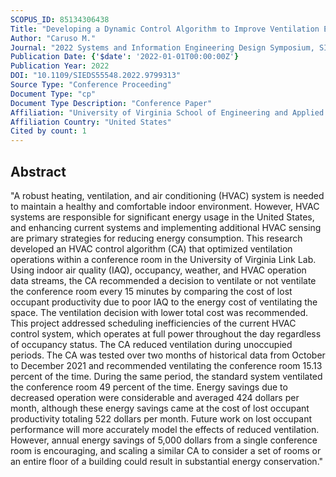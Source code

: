 ```yaml
---
SCOPUS_ID: 85134306438
Title: "Developing a Dynamic Control Algorithm to Improve Ventilation Efficiency in a University Conference Room"
Author: "Caruso M."
Journal: "2022 Systems and Information Engineering Design Symposium, SIEDS 2022"
Publication Date: {'$date': '2022-01-01T00:00:00Z'}
Publication Year: 2022
DOI: "10.1109/SIEDS55548.2022.9799313"
Source Type: "Conference Proceeding"
Document Type: "cp"
Document Type Description: "Conference Paper"
Affiliation: "University of Virginia School of Engineering and Applied Science"
Affiliation Country: "United States"
Cited by count: 1
---
```


## Abstract
"A robust heating, ventilation, and air conditioning (HVAC) system is needed to maintain a healthy and comfortable indoor environment. However, HVAC systems are responsible for significant energy usage in the United States, and enhancing current systems and implementing additional HVAC sensing are primary strategies for reducing energy consumption. This research developed an HVAC control algorithm (CA) that optimized ventilation operations within a conference room in the University of Virginia Link Lab. Using indoor air quality (IAQ), occupancy, weather, and HVAC operation data streams, the CA recommended a decision to ventilate or not ventilate the conference room every 15 minutes by comparing the cost of lost occupant productivity due to poor IAQ to the energy cost of ventilating the space. The ventilation decision with lower total cost was recommended. This project addressed scheduling inefficiencies of the current HVAC control system, which operates at full power throughout the day regardless of occupancy status. The CA reduced ventilation during unoccupied periods. The CA was tested over two months of historical data from October to December 2021 and recommended ventilating the conference room 15.13 percent of the time. During the same period, the standard system ventilated the conference room 49 percent of the time. Energy savings due to decreased operation were considerable and averaged 424 dollars per month, although these energy savings came at the cost of lost occupant productivity totaling 522 dollars per month. Future work on lost occupant performance will more accurately model the effects of reduced ventilation. However, annual energy savings of 5,000 dollars from a single conference room is encouraging, and scaling a similar CA to consider a set of rooms or an entire floor of a building could result in substantial energy conservation."

